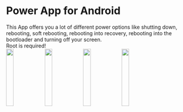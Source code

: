 # Power App for Android
This App offers you a lot of different power options like shutting down, rebooting, soft rebooting, rebooting into recovery, rebooting into the bootloader and turning off your screen.  
Root is required!  
<img src="https://raw.githubusercontent.com/Domi04151309/Power-App-for-Android/master/preview.jpg" width="20%" />
<img src="https://raw.githubusercontent.com/Domi04151309/Power-App-for-Android/master/preview2.jpg" width="20%" />
<img src="https://raw.githubusercontent.com/Domi04151309/Power-App-for-Android/master/preview3.jpg" width="20%" />
<img src="https://raw.githubusercontent.com/Domi04151309/Power-App-for-Android/master/preview4.jpg" width="20%" />